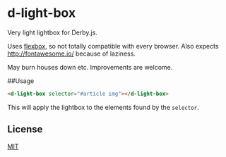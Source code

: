 d-light-box
====

Very light lightbox for Derby.js.

Uses [flexbox](http://caniuse.com/#feat=flexbox), so not totally compatible with every browser. Also expects http://fontawesome.io/ because of laziness.

May burn houses down etc. Improvements are welcome.

##Usage

```html
<d-light-box selector="#article img"></d-light-box>
```

This will apply the lightbox to the elements found by the `selector`.

License
-------

[MIT](http://opensource.org/licenses/mit-license.php)
